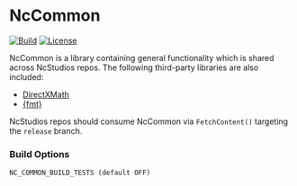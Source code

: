 # NcCommon
[![Build](https://github.com/NcStudios/NcCommon/actions/workflows/build.yml/badge.svg)](https://github.com/NcStudios/NcCommon/actions?query=workflow%3ABuild)
[![License](https://img.shields.io/github/license/McCallisterRomer/NCEngine.svg)](https://github.com/McCallisterRomer/NcCommon/blob/vnext/LICENSE)

NcCommon is a library containing general functionality which is shared across NcStudios repos. The following third-party libraries are also included:
- [DirectXMath](https://github.com/microsoft/DirectXMath)
- [{fmt}](https://github.com/fmtlib/fmt)

NcStudios repos should consume NcCommon via `FetchContent()` targeting the `release` branch.

### Build Options
    NC_COMMON_BUILD_TESTS (default OFF)
